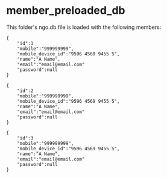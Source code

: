 # member_preloaded_db

This folder's ngo.db file is loaded with the following members:

```
{
    "id":1
    "mobile":"999999999",
    "mobile_device_id":"9596 4569 9455 5",
    "name":"A Name",
    "email":"email@email.com"
    "password":null
}
```

```
{
    "id":2
    "mobile":"999999999",
    "mobile_device_id":"9596 4569 9455 5",
    "name":"A Name",
    "email":"email@email.com"
    "password":null
}
```

```
{
    "id":3
    "mobile":"999999999",
    "mobile_device_id":"9596 4569 9455 5",
    "name":"A Name",
    "email":"email@email.com"
    "password":null
}
```
